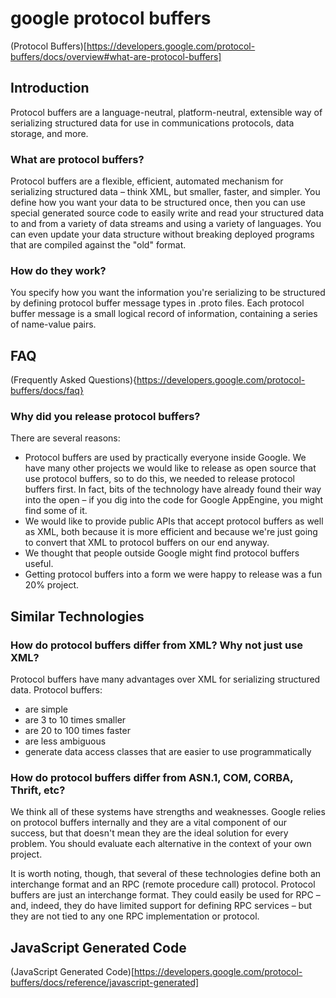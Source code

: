 # google protocol buffers

(Protocol Buffers)[https://developers.google.com/protocol-buffers/docs/overview#what-are-protocol-buffers]

## Introduction

Protocol buffers are a language-neutral, platform-neutral, extensible way of serializing structured data for use in communications protocols, data storage, and more.

### What are protocol buffers?

Protocol buffers are a flexible, efficient, automated mechanism for serializing structured data – think XML, but smaller, faster, and simpler. You define how you want your data to be structured once, then you can use special generated source code to easily write and read your structured data to and from a variety of data streams and using a variety of languages. You can even update your data structure without breaking deployed programs that are compiled against the "old" format.

### How do they work?

You specify how you want the information you're serializing to be structured by defining protocol buffer message types in .proto files. Each protocol buffer message is a small logical record of information, containing a series of name-value pairs.

## FAQ

(Frequently Asked Questions){https://developers.google.com/protocol-buffers/docs/faq}

### Why did you release protocol buffers?

There are several reasons:

- Protocol buffers are used by practically everyone inside Google. We have many other projects we would like to release as open source that use protocol buffers, so to do this, we needed to release protocol buffers first. In fact, bits of the technology have already found their way into the open – if you dig into the code for Google AppEngine, you might find some of it.
- We would like to provide public APIs that accept protocol buffers as well as XML, both because it is more efficient and because we're just going to convert that XML to protocol buffers on our end anyway.
- We thought that people outside Google might find protocol buffers useful.
- Getting protocol buffers into a form we were happy to release was a fun 20% project.

## Similar Technologies

### How do protocol buffers differ from XML? Why not just use XML?

Protocol buffers have many advantages over XML for serializing structured data. Protocol buffers:

- are simple
- are 3 to 10 times smaller
- are 20 to 100 times faster
- are less ambiguous
- generate data access classes that are easier to use programmatically

### How do protocol buffers differ from ASN.1, COM, CORBA, Thrift, etc?

We think all of these systems have strengths and weaknesses. Google relies on protocol buffers internally and they are a vital component of our success, but that doesn't mean they are the ideal solution for every problem. You should evaluate each alternative in the context of your own project.

It is worth noting, though, that several of these technologies define both an interchange format and an RPC (remote procedure call) protocol. Protocol buffers are just an interchange format. They could easily be used for RPC – and, indeed, they do have limited support for defining RPC services – but they are not tied to any one RPC implementation or protocol.

## JavaScript Generated Code

(JavaScript Generated Code)[https://developers.google.com/protocol-buffers/docs/reference/javascript-generated]
